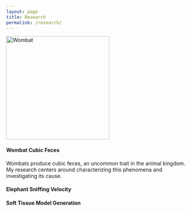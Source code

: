 ```yaml
---
layout: page
title: Research
permalink: /research/
---
```


<div class="media">
  <div class="media-left">
    <img src="{{site.url}}/assets/research/wombat.png" alt="Wombat" class="media-object" style="width:20em">
  </div>
  <div class="media-body">
    <h4 class="media-heading">Wombat Cubic Feces</h4>
    <p>Wombats produce cubic feces, an uncommon trait in the animal kingdom. My research centers around characterizing this phenomena and investigating its cause.</p>
  </div>
</div>

<h4>Elephant Sniffing Velocity</h4>

<h4>Soft Tissue Model Generation</h4>
